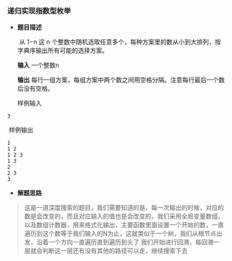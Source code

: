 ### 递归实现指数型枚举

- **题目描述**

  ​	 从 1−n 这 n 个整数中随机选取任意多个，每种方案里的数从小到大排列，按字典序输出所有可能的选择方案。

  **输入** 一个整数n

  **输出**   每行一组方案，每组方案中两个数之间用空格分隔。注意每行最后一个数后没有空格。

  样例输入

```
3
```

​	样例输出

```
1
1 2
1 2 3
1 3
2
2 3
3
```



- **解题思路**

> 这是一道深度搜索的题目，我们需要知道的是，每一次输出的时候，对应的数是会改变的，而且对应输入的值也是会改变的，我们采用全局变量数组，以及数组计数器，用来格式化输出，主要函数里面设置一个开始的数，一直遍历到这个数等于我们输入的N为止，这就类似于一个树，我们从根节点出发，沿着一个方向一直遍历直到遍历到头了 我们开始进行回溯，每回溯一层就会判断这一层还有没有其他的路径可以走，继续搜索下去


